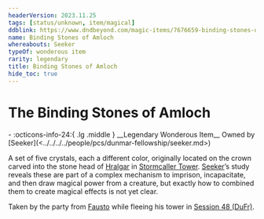 ```yaml
---
headerVersion: 2023.11.25
tags: [status/unknown, item/magical]
ddblink: https://www.dndbeyond.com/magic-items/7676659-binding-stones-of-amloch
name: Binding Stones of Amloch
whereabouts: Seeker
typeOf: wonderous item
rarity: legendary
title: Binding Stones of Amloch
hide_toc: true
---
```

# The Binding Stones of Amloch
<div class="grid cards ext-narrow-margin ext-one-column" markdown>
- :octicons-info-24:{ .lg .middle } __Legendary Wonderous Item__  
   Owned by [Seeker](<../../../../people/pcs/dunmar-fellowship/seeker.md>)  
</div>


A set of five crystals, each a different color, originally located on the crown carved into the stone head of [Hralgar](<../../../../people/giants/hralgar.md>) in [Stormcaller Tower](<../../../../gazetteer/greater-dunmar/dunmari-basin/stormcaller-tower.md>). [Seeker](<../../../../people/pcs/dunmar-fellowship/seeker.md>)’s study reveals these are part of a complex mechanism to imprison, incapacitate, and then draw magical power from a creature, but exactly how to combined them to create magical effects is not yet clear. 

Taken by the party from [Fausto](<../../../../people/chardonians/fausto.md>) while fleeing his tower in [Session 48 (DuFr)](<../../session-notes/session-48-dufr.md>).

